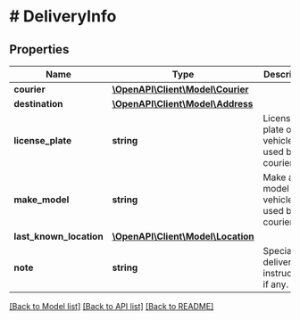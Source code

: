 # # DeliveryInfo

## Properties

Name | Type | Description | Notes
------------ | ------------- | ------------- | -------------
**courier** | [**\OpenAPI\Client\Model\Courier**](Courier.md) |  | [optional]
**destination** | [**\OpenAPI\Client\Model\Address**](Address.md) |  | [optional]
**license_plate** | **string** | License plate of a vehicle used by the courier. | [optional]
**make_model** | **string** | Make and model of a vehicle used by the courier. | [optional]
**last_known_location** | [**\OpenAPI\Client\Model\Location**](Location.md) |  | [optional]
**note** | **string** | Special delivery instructions, if any. | [optional]

[[Back to Model list]](../../README.md#models) [[Back to API list]](../../README.md#endpoints) [[Back to README]](../../README.md)
